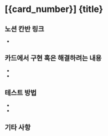 # [{card_number}] {title}

## 노션 칸반 링크

- []()

## 카드에서 구현 혹은 해결하려는 내용

-
-

## 테스트 방법

-
-

## 기타 사항
